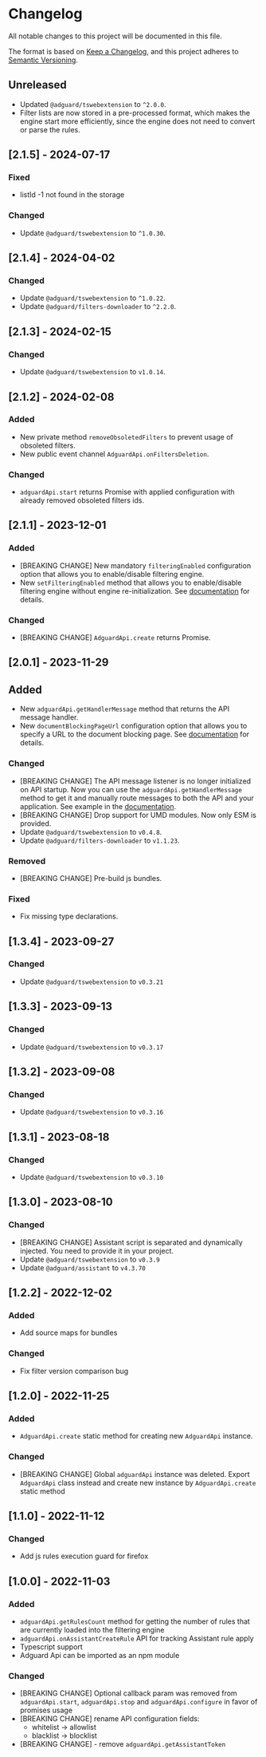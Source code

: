 # Changelog

All notable changes to this project will be documented in this file.

The format is based on [Keep a Changelog](https://keepachangelog.com/en/1.0.0/),
and this project adheres to [Semantic Versioning](https://semver.org/spec/v2.0.0.html).

## Unreleased

- Updated `@adguard/tswebextension` to `^2.0.0`.
- Filter lists are now stored in a pre-processed format, which makes the engine start more efficiently,
  since the engine does not need to convert or parse the rules.

## [2.1.5] - 2024-07-17

### Fixed

- listId -1 not found in the storage

### Changed

- Update `@adguard/tswebextension` to `^1.0.30`.

## [2.1.4] - 2024-04-02

### Changed
- Update `@adguard/tswebextension` to `^1.0.22`.
- Update `@adguard/filters-downloader` to `^2.2.0`.

## [2.1.3] - 2024-02-15

### Changed
- Update `@adguard/tswebextension` to `v1.0.14`.

## [2.1.2] - 2024-02-08

### Added
- New private method `removeObsoletedFilters` to prevent usage of obsoleted filters.
- New public event channel `AdguardApi.onFiltersDeletion`.

### Changed
- `adguardApi.start` returns Promise with applied configuration with already removed
obsoleted filters ids.

## [2.1.1] - 2023-12-01

### Added
- [BREAKING CHANGE] New mandatory `filteringEnabled` configuration option that allows you to enable/disable filtering engine.
- New `setFilteringEnabled` method that allows you to enable/disable filtering engine without engine re-initialization. See [documentation](README.md#setfilteringenabled) for details.

### Changed
- [BREAKING CHANGE] `AdguardApi.create` returns Promise.

## [2.0.1] - 2023-11-29

## Added

- New `adguardApi.getHandlerMessage` method that returns the API message handler.
- New `documentBlockingPageUrl` configuration option that allows you to specify a URL to the document blocking page. See [documentation](README.md#configuration) for details.

### Changed

- [BREAKING CHANGE] The API message listener is no longer initialized on API startup. Now you can use the `adguardApi.getHandlerMessage` method to get it and manually route messages to both the API and your application. See example in the [documentation](README.md#adguardapigetmessagehandler).
- [BREAKING CHANGE] Drop support for UMD modules. Now only ESM is provided.
- Update `@adguard/tswebextension` to `v0.4.8`.
- Update `@adguard/filters-downloader` to `v1.1.23`.


### Removed

- [BREAKING CHANGE] Pre-build js bundles.

### Fixed

- Fix missing type declarations.


## [1.3.4] - 2023-09-27

### Changed

- Update `@adguard/tswebextension` to `v0.3.21`


## [1.3.3] - 2023-09-13

### Changed

- Update `@adguard/tswebextension` to `v0.3.17`


## [1.3.2] - 2023-09-08

### Changed
- Update `@adguard/tswebextension` to `v0.3.16`


## [1.3.1] - 2023-08-18

### Changed
- Update `@adguard/tswebextension` to `v0.3.10`


## [1.3.0] - 2023-08-10
### Changed
- [BREAKING CHANGE] Assistant script is separated and dynamically injected. You need to provide it in your project.
- Update `@adguard/tswebextension` to `v0.3.9`
- Update `@adguard/assistant` to `v4.3.70`


## [1.2.2] - 2022-12-02
### Added
- Add source maps for bundles

### Changed
- Fix filter version comparison bug


## [1.2.0] - 2022-11-25
### Added
- `AdguardApi.create` static method for creating new `AdguardApi` instance.

### Changed

- [BREAKING CHANGE] Global `adguardApi` instance was deleted. Export `AdguardApi` class instead and create new instance by `AdguardApi.create` static method


## [1.1.0] - 2022-11-12

### Changed
- Add js rules execution guard for firefox


## [1.0.0] - 2022-11-03
### Added
- `adguardApi.getRulesCount` method for getting the number of rules that are currently loaded into the filtering engine
- `adguardApi.onAssistantCreateRule` API for tracking Assistant rule apply
- Typescript support
- Adguard Api can be imported as an npm module

### Changed
- [BREAKING CHANGE] Optional callback param was removed from `adguardApi.start`, `adguardApi.stop` and `adguardApi.configure` in favor of promises usage
- [BREAKING CHANGE] rename API configuration fields:
  - whitelist -> allowlist
  - blacklist -> blocklist
- [BREAKING CHANGE] - remove `adguardApi.getAssistantToken`
